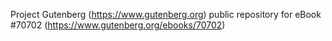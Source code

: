 Project Gutenberg (https://www.gutenberg.org) public repository for
eBook #70702 (https://www.gutenberg.org/ebooks/70702)
